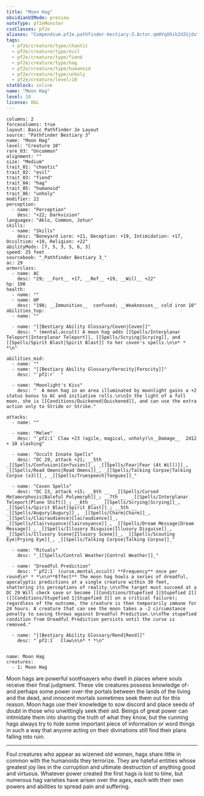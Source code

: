 ```yaml
---
title: "Moon Hag"
obsidianUIMode: preview
noteType: pf2eMonster
cssClasses: pf2e
aliases: "Compendium.pf2e.pathfinder-bestiary-3.Actor.qm0YqO9ik2U2Gjdx" 
tags:
  - pf2e/creature/type/chaotic
  - pf2e/creature/type/evil
  - pf2e/creature/type/fiend
  - pf2e/creature/type/hag
  - pf2e/creature/type/humanoid
  - pf2e/creature/type/unholy
  - pf2e/creature/level/10
statblock: inline
name: "Moon Hag"
level: 10
license: OGL
---
```


```statblock
columns: 2
forcecolumns: true
layout: Basic Pathfinder 2e Layout
source: "Pathfinder Bestiary 3"
name: "Moon Hag"
level: "Creature 10"
rare_03: "Uncommon"
alignment: ""
size: "Medium"
trait_01: "chaotic"
trait_02: "evil"
trait_03: "fiend"
trait_04: "hag"
trait_05: "humanoid"
trait_06: "unholy"
modifier: 22
perception:
  - name: "Perception"
    desc: "+22; Darkvision"
languages: "Aklo, Common, Jotun"
skills:
  - name: "Skills"
    desc: "Boneyard Lore: +21, Deception: +19, Intimidation: +17, Occultism: +19, Religion: +22"
abilityMods: [7, 5, 3, 5, 6, 3]
speed: 25 feet
sourcebook: "_Pathfinder Bestiary 3_"
ac: 29
armorclass:
  - name: AC
    desc: "29; __Fort__ +17, __Ref__ +19, __Will__ +22"
hp: 190
health:
  - name: ""
  - name: HP
    desc: "190; __Immunities__  confused; __Weaknesses__ cold iron 10"
abilities_top:
  - name: ""

  - name: "[[Bestiary Ability Glossary/Coven|Coven]]"
    desc: " (mental,occult) A moon hag adds [[Spells/Interplanar Teleport|Interplanar Teleport]], [[Spells/Scrying|Scrying]], and [[Spells/Spirit Blast|Spirit Blast]] to her coven's spells.\n\n* * *\n"

abilities_mid:
  - name: ""
  - name: "[[Bestiary Ability Glossary/Ferocity|Ferocity]]"
    desc: "`pf2:r`  "

  - name: "Moonlight's Kiss"
    desc: "  A moon hag in an area illuminated by moonlight gains a +2 status bonus to AC and initiative rolls.\n\nIn the light of a full moon, she is [[Conditions/Quickened|Quickened]], and can use the extra action only to Stride or Strike."

attacks:
  - name: ""

  - name: "Melee"
    desc: "`pf2:1` Claw +23 (agile, magical, unholy)\n__Damage__  2d12 + 10 slashing"

  - name: "Occult Innate Spells"
    desc: "DC 29, attack +21; __5th __  _[[Spells/Confusion|Confusion]]_, _[[Spells/Fear|Fear (At Will)]]_, _[[Spells/Read Omens|Read Omens]]_, _[[Spells/Talking Corpse|Talking Corpse (x3)]]_, _[[Spells/Truespeech|Tongues]]_"

  - name: "Coven Spells"
    desc: "DC 23, attack +15; __8th __  _[[Spells/Cursed Metamorphosis|Baleful Polymorph]]_; __7th __  _[[Spells/Interplanar Teleport|Plane Shift]]_; __6th __  _[[Spells/Scrying|Scrying]]_, _[[Spells/Spirit Blast|Spirit Blast]]_; __5th __  _[[Spells/Augury|Augury]]_, _[[Spells/Charm|Charm]]_, _[[Spells/Clairaudience|Clairaudience]]_, _[[Spells/Clairvoyance|Clairvoyance]]_, _[[Spells/Dream Message|Dream Message]]_, _[[Spells/Illusory Disguise|Illusory Disguise]]_, _[[Spells/Illusory Scene|Illusory Scene]]_, _[[Spells/Scouting Eye|Prying Eye]]_, _[[Spells/Talking Corpse|Talking Corpse]]_"

  - name: "Rituals"
    desc: "_[[Spells/Control Weather|Control Weather]]_"

  - name: "Dreadful Prediction"
    desc: "`pf2:1` (curse,mental,occult) **Frequency** once per round\n* * *\n\n**Effect** The moon hag howls a series of dreadful, apocalyptic predictions at a single creature within 30 feet, shattering its perceptions of reality.\n\nThe target must succeed at a DC 29 Will check save or become [[Conditions/Stupefied 1|Stupefied 2]] ([[Conditions/Stupefied 1|Stupefied 3]] on a critical failure); regardless of the outcome, the creature is then temporarily immune for 24 hours. A creature that can see the moon takes a -2 circumstance penalty to saving throws against Dreadful Prediction.\n\nThe stupefied condition from Dreadful Prediction persists until the curse is removed."

  - name: "[[Bestiary Ability Glossary/Rend|Rend]]"
    desc: "`pf2:1`  Claw\n\n* * *\n"
 
```

```encounter-table
name: Moon Hag
creatures:
  - 1: Moon Hag
```



Moon hags are powerful soothsayers who dwell in places where souls receive their final judgment. These vile creatures possess knowledge of-and perhaps some power over-the portals between the lands of the living and the dead, and innocent mortals sometimes seek them out for this reason. Moon hags use their knowledge to sow discord and place seeds of doubt in those who unwittingly seek their aid. Beings of great power can intimidate them into sharing the truth of what they know, but the cunning hags always try to hide some important piece of information or word things in such a way that anyone acting on their divinations still find their plans falling into ruin.

* * *

Foul creatures who appear as wizened old women, hags share little in common with the humanoids they terrorize. They are hateful entities whose greatest joy lies in the corruption and ultimate destruction of anything good and virtuous. Whatever power created the first hags is lost to time, but numerous hag varieties have arisen over the ages, each with their own powers and abilities to spread pain and suffering.
